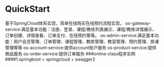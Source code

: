 # QuickStart
基于SpringCloud体系实现，简单在线购买在线预约流程实现，
os-gateway-service:满足基本功能：注册、登录、课程/教练列表展示、课程/教练详情展示、订单创建、详情查看、订单支付、在线预约等等。
os-admin-service:满足基本功能：用户会员管理、订单管理、课程管理、教练管理、教室管理、预约管理、排课管理等等
os-account-service:提供account账户服务
os-product-service:提供商品服务
os-order-service:提供订单服务
###online-class程序实例
####1.springboot + springcloud + swagger2
